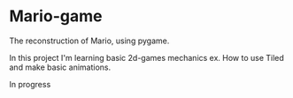 # Mario-game
The reconstruction of Mario, using pygame.

In this project I'm learning basic 2d-games mechanics ex. How to use Tiled and make basic animations. 

In progress
